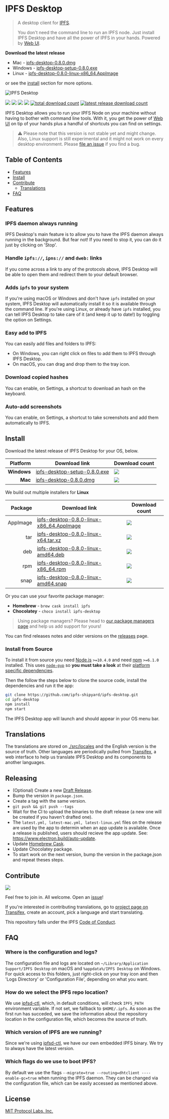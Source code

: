 # IPFS Desktop

> A desktop client for [IPFS](https://ipfs.io).
>
> You don't need the command line to run an IPFS node. Just install IPFS Desktop and have all the power of IPFS in your hands. Powered by [Web UI](https://github.com/ipfs-shipyard/ipfs-webui).

**Download the latest release**

- Mac - [ipfs-desktop-0.8.0.dmg](https://github.com/ipfs-shipyard/ipfs-desktop/releases/download/v0.8.0/ipfs-desktop-0.8.0.dmg)
- Windows - [ipfs-desktop-setup-0.8.0.exe](https://github.com/ipfs-shipyard/ipfs-desktop/releases/download/v0.8.0/ipfs-desktop-setup-0.8.0.exe)
- Linux - [ipfs-desktop-0.8.0-linux-x86_64.AppImage](https://github.com/ipfs-shipyard/ipfs-desktop/releases/download/v0.8.0/ipfs-desktop-0.8.0-linux-x86_64.AppImage)

or see the [install](#install) section for more options.

![IPFS Desktop](https://user-images.githubusercontent.com/157609/55424318-426b1680-5580-11e9-93ec-ec261879367f.jpg)

[![](https://img.shields.io/badge/made%20by-Protocol%20Labs-blue.svg?style=flat-square)](https://protocol.ai/)
[![](https://img.shields.io/badge/project-IPFS-blue.svg?style=flat-square)](http://ipfs.io/)
[![](https://img.shields.io/badge/freenode-%23ipfs-blue.svg?style=flat-square)](http://webchat.freenode.net/?channels=%23ipfs)
[![](https://david-dm.org/ipfs-shipyard/ipfs-desktop.svg?style=flat-square)](https://david-dm.org/ipfs-shipyard/ipfs-desktop)
[![total download count](https://img.shields.io/github/downloads/ipfs-shipyard/ipfs-desktop/total.svg?style=flat-square)](https://github.com/ipfs-shipyard/ipfs-desktop/releases)
[![latest release download count](https://img.shields.io/github/downloads-pre/ipfs-shipyard/ipfs-desktop/v0.8.0/total.svg?style=flat-square)](https://github.com/ipfs-shipyard/ipfs-desktop/releases/tag/v0.8.0)

IPFS Desktop allows you to run your IPFS Node on your machine without having to bother with command line tools. With it, you get the power of [Web UI](https://github.com/ipfs-shipyard/ipfs-webui) on tip of your hands plus a handful of shortcuts you can find on settings.

> ⚠ Please note that this version is not stable yet and might change. Also, Linux support is still experimental and it might not work on every desktop environment. Please [file an issue](https://github.com/ipfs-shipyard/ipfs-desktop/issues/new) if you find a bug.

## Table of Contents

- [Features](#features)
- [Install](#install)
- [Contribute](#contribute)
    - [Translations](#translations)
- [FAQ](#faq)

## Features

### IPFS daemon always running

IPFS Desktop's main feature is to allow you to have the IPFS daemon always running in the background. But fear not! If you need to stop it, you can do it just by clicking on 'Stop'.

### Handle `ipfs://`, `ipns://` and `dweb:` links

If you come across a link to any of the protocols above, IPFS Desktop will be able to open them and redirect them to your default browser.

### Adds `ipfs` to your system

If you're using macOS or Windows and don't have `ipfs` installed on your system, IPFS Desktop will automatically install it so it is available through the command line. If you're using Linux, or already have `ipfs` installed, you can tell IPFS Desktop to take care of it (and keep it up to date!) by toggling the option on Settings.

### Easy add to IPFS

You can easily add files and folders to IPFS:

- On Windows, you can right click on files to add them to IPFS through IPFS Desktop.
- On macOS, you can drag and drop them to the tray icon.

### Download copied hashes

You can enable, on Settings, a shortcut to download an hash on the keyboard.

### Auto-add screenshots

You can enable, on Settings, a shortcut to take screenshots and add them automatically to IPFS.

## Install

Download the latest release of IPFS Desktop for your OS, below.

| Platform | Download link | Download count
|---------:|---------------|---------------
| **Windows**  | [ipfs-desktop-setup-0.8.0.exe](https://github.com/ipfs-shipyard/ipfs-desktop/releases/download/v0.8.0/ipfs-desktop-setup-0.8.0.exe) | [![](https://img.shields.io/github/downloads-pre/ipfs-shipyard/ipfs-desktop/v0.8.0/ipfs-desktop-setup-0.8.0.exe.svg?style=flat-square)](https://github.com/ipfs-shipyard/ipfs-desktop/releases/download/v0.8.0/ipfs-desktop-setup-0.8.0.exe)
| **Mac**    | [ipfs-desktop-0.8.0.dmg](https://github.com/ipfs-shipyard/ipfs-desktop/releases/download/v0.8.0/ipfs-desktop-0.8.0.dmg) | [![](https://img.shields.io/github/downloads-pre/ipfs-shipyard/ipfs-desktop/v0.8.0/ipfs-desktop-0.8.0.dmg.svg?style=flat-square)](https://github.com/ipfs-shipyard/ipfs-desktop/releases/download/v0.8.0/ipfs-desktop-0.8.0.dmg)

We build out multiple installers for **Linux**

| Package | Download link | Download count
|---------:|---------------|---------------
| AppImage | [ipfs-desktop-0.8.0-linux-x86_64.AppImage](https://github.com/ipfs-shipyard/ipfs-desktop/releases/download/v0.8.0/ipfs-desktop-0.8.0-linux-x86_64.AppImage) | [![](https://img.shields.io/github/downloads-pre/ipfs-shipyard/ipfs-desktop/v0.8.0/ipfs-desktop-0.8.0-linux-x86_64.AppImage.svg?style=flat-square)](https://github.com/ipfs-shipyard/ipfs-desktop/releases/download/v0.8.0/ipfs-desktop-0.8.0-linux-x86_64.AppImage)
| tar | [ipfs-desktop-0.8.0-linux-x64.tar.xz](https://github.com/ipfs-shipyard/ipfs-desktop/releases/download/v0.8.0/ipfs-desktop-0.8.0-linux-x64.tar.xz) | [![](https://img.shields.io/github/downloads-pre/ipfs-shipyard/ipfs-desktop/v0.8.0/ipfs-desktop-0.8.0-linux-x64.tar.xz.svg?style=flat-square)](https://github.com/ipfs-shipyard/ipfs-desktop/releases/download/v0.8.0/ipfs-desktop-0.8.0-linux-x64.tar.xz)
| deb | [ipfs-desktop-0.8.0-linux-amd64.deb](https://github.com/ipfs-shipyard/ipfs-desktop/releases/download/v0.8.0/ipfs-desktop-0.8.0-linux-amd64.deb) | [![](https://img.shields.io/github/downloads-pre/ipfs-shipyard/ipfs-desktop/v0.8.0/ipfs-desktop-0.8.0-linux-amd64.deb.svg?style=flat-square)](https://github.com/ipfs-shipyard/ipfs-desktop/releases/download/v0.8.0/ipfs-desktop-0.8.0-linux-amd64.deb)
| rpm | [ipfs-desktop-0.8.0-linux-x86_64.rpm](https://github.com/ipfs-shipyard/ipfs-desktop/releases/download/v0.8.0/ipfs-desktop-0.8.0-linux-x86_64.rpm) | [![](https://img.shields.io/github/downloads-pre/ipfs-shipyard/ipfs-desktop/v0.8.0/ipfs-desktop-0.8.0-linux-x86_64.rpm.svg?style=flat-square)](https://github.com/ipfs-shipyard/ipfs-desktop/releases/download/v0.8.0/ipfs-desktop-0.8.0-linux-x86_64.rpm)
| snap  | [ipfs-desktop-0.8.0-linux-amd64.snap](https://github.com/ipfs-shipyard/ipfs-desktop/releases/download/v0.8.0/ipfs-desktop-0.8.0-linux-amd64.snap) | [![](https://img.shields.io/github/downloads-pre/ipfs-shipyard/ipfs-desktop/v0.8.0/ipfs-desktop-0.8.0-linux-amd64.snap.svg?style=flat-square)](https://github.com/ipfs-shipyard/ipfs-desktop/releases/download/v0.8.0/ipfs-desktop-0.8.0-linux-amd64.snap)

Or you can use your favorite package manager:

- **Homebrew** - `brew cask install ipfs`
- **Chocolatey** - `choco install ipfs-desktop`

> Using package managers? Please head to [our package managers page](https://github.com/ipfs-shipyard/ipfs-desktop/issues/691) and help us add support for yours!

You can find releases notes and older versions on the [releases](https://github.com/ipfs-shipyard/ipfs-desktop/releases) page.

### Install from Source

To install it from source you need [Node.js](https://nodejs.org/en/) `>=10.4.0` and
need [npm](npmjs.org) `>=6.1.0` installed. This uses [`node-gyp`](https://github.com/nodejs/node-gyp) so **you must take a look** at their [platform specific dependencies](https://github.com/nodejs/node-gyp#installation).

Then the follow the steps below to clone the source code, install the dependencies and run it the app:

```bash
git clone https://github.com/ipfs-shipyard/ipfs-desktop.git
cd ipfs-desktop
npm install
npm start
```

The IPFS Desktop app will launch and should appear in your OS menu bar.

## Translations

The translations are stored on [./src/locales](./src/locales) and the English version is the source of truth.
Other languages are periodically pulled from [Transifex](https://www.transifex.com/ipfs/ipfs-desktop/), a web interface to help us translate IPFS Desktop and its components to another languages.

## Releasing

- (Optional) Create a new [Draft Release](https://github.com/ipfs-shipyard/ipfs-desktop/releases).
- Bump the version in `package.json`.
- Create a tag with the same version.
- `git push && git push --tags`
- Wait for the CI to upload the binaries to the draft release (a new one will be created if you haven't drafted one).
- The `latest.yml, latest-mac.yml, latest-linux.yml` files on the release are used by the app to determin when an app update is available. Once a release is published, users should recieve the app update. See: https://www.electron.build/auto-update.
- Update [Homebrew Cask](https://github.com/Homebrew/homebrew-cask/blob/master/CONTRIBUTING.md#updating-a-cask).
- Update Chocolatey package.
- To start work on the next version, bump the version in the package.json and repeat theses steps.

## Contribute

[![](https://cdn.rawgit.com/jbenet/contribute-ipfs-gif/master/img/contribute.gif)](https://github.com/ipfs/community/#contributing-guidelines)

Feel free to join in. All welcome. Open an [issue](https://github.com/ipfs-shipyard/ipfs-desktop/issues)!

If you're interested in contributing translations, go to [project page on Transifex](https://www.transifex.com/ipfs/ipfs-desktop/translate/), create an account, pick a language and start translating.

This repository falls under the IPFS [Code of Conduct](https://github.com/ipfs/community/blob/master/code-of-conduct.md).

## FAQ

### Where is the configuration and logs?

The configuration file and logs are located on `~/Library/Application Support/IPFS Desktop` on macOS and `%appdata%/IPFS Desktop` on Windows. For quick access to this folders, just right-click on your tray icon and then 'Logs Directory' or 'Configuration File', depending on what you want.

### How do we select the IPFS repo location?

We use [ipfsd-ctl](https://github.com/ipfs/js-ipfsd-ctl), which, in default conditions, will check `IPFS_PATH` environment variable. If not set, we fallback to `$HOME/.ipfs`. As soon as the first run has succeded, we save the information about the repository location in the configuration file, which becomes the source of truth.

### Which version of IPFS are we running?

Since we're using [ipfsd-ctl](https://github.com/ipfs/js-ipfsd-ctl), we have our own embedded IPFS binary. We try to always have the latest version.

### Which flags do we use to boot IPFS?

By default we use the flags `--migrate=true --routing=dhtclient ----enable-gc=true` when running the IPFS daemon. They can be changed via the configuration file, which can be easily accessed as mentioned above.

## License

[MIT Protocol Labs, Inc.](./LICENSE)
